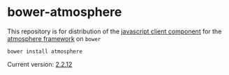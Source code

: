 bower-atmosphere
============================

This repository is for distribution of the [javascript client component](https://github.com/Atmosphere/atmosphere-javascript) for the [atmosphere framework](https://github.com/Atmosphere/atmosphere) on `bower`

```shell
bower install atmosphere
```

Current version: [2.2.12](https://raw.githubusercontent.com/Atmosphere/atmosphere-javascript/javascript-project-2.2.12/modules/javascript/src/main/webapp/javascript/atmosphere.js)


